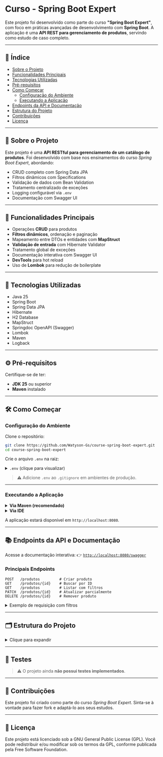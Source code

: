 # Curso - Spring Boot Expert

Este projeto foi desenvolvido como parte do curso **"Spring Boot Expert"**, com foco em práticas avançadas de desenvolvimento com **Spring Boot**.
A aplicação é uma **API REST para gerenciamento de produtos**, servindo como estudo de caso completo.

---

## 📑 Índice

* [Sobre o Projeto](#-sobre-o-projeto)
* [Funcionalidades Principais](#-funcionalidades-principais)
* [Tecnologias Utilizadas](#-tecnologias-utilizadas)
* [Pré-requisitos](#-pré-requisitos)
* [Como Começar](#-como-começar)
    * [Configuração do Ambiente](#configuração-do-ambiente)
    * [Executando a Aplicação](#executando-a-aplicação)
* [Endpoints da API e Documentação](#-endpoints-da-api-e-documentação)
* [Estrutura do Projeto](#-estrutura-do-projeto)
* [Contribuições](#-contribuições)
* [Licença](#-licença)

---

## 📘 Sobre o Projeto

Este projeto é uma **API RESTful para gerenciamento de um catálogo de produtos**. Foi desenvolvido com base nos ensinamentos do curso *Spring Boot Expert*, abordando:

* CRUD completo com Spring Data JPA
* Filtros dinâmicos com Specifications
* Validação de dados com Bean Validation
* Tratamento centralizado de exceções
* Logging configurável via `.env`
* Documentação com Swagger UI

---

## 🚀 Funcionalidades Principais

* Operações **CRUD** para produtos
* **Filtros dinâmicos**, ordenação e paginação
* Mapeamento entre DTOs e entidades com **MapStruct**
* **Validação de entrada** com Hibernate Validator
* Tratamento global de exceções
* Documentação interativa com Swagger UI
* **DevTools** para hot reload
* Uso de **Lombok** para redução de boilerplate

---

## 🔧 Tecnologias Utilizadas

* Java 25
* Spring Boot
* Spring Data JPA
* Hibernate
* H2 Database
* MapStruct
* Springdoc OpenAPI (Swagger)
* Lombok
* Maven
* Logback

---

## ⚙️ Pré-requisitos

Certifique-se de ter:

* **JDK 25** ou superior
* **Maven** instalado

---

## 🛠️ Como Começar

### Configuração do Ambiente

Clone o repositório:

```bash
git clone https://github.com/Watyson-Gs/course-spring-boot-expert.git
cd course-spring-boot-expert
```

Crie o arquivo `.env` na raiz:

<details>
<summary><code>.env</code> (clique para visualizar)</summary>

```env
# ===============================
# Configurações da Aplicação
# ===============================

SPRING_APPLICATION_NAME="Curso - Spring Boot Expert"

# ===============================
# Banco de Dados (Dev)
# ===============================

DATABASE_URL=jdbc:h2:mem:db
DATABASE_USERNAME=sa
DATABASE_PASSWORD=
DATABASE_DRIVER=org.h2.Driver
HIBERNATE_DIALECT=org.hibernate.dialect.H2Dialect

# ===============================
# Documentação da API
# ===============================

API_DOC_ENABLED=true
API_UI_ENABLED=true

# ===============================
# Logging
# ===============================

ROOT_LOG_LEVEL=INFO
PROJECT_LOG_LEVEL=DEBUG
SPRING_WEB_LOG_LEVEL=WARN
```

</details>

> ⚠️ Adicione `.env` ao `.gitignore` em ambientes de produção.

---

### Executando a Aplicação

<details>
<summary><strong>Via Maven (recomendado)</strong></summary>

```bash
mvn clean install
mvn spring-boot:run
```

</details>

<details>
<summary><strong>Via IDE</strong></summary>

* Importe como projeto Maven
* Execute a classe `org.project.Main`

</details>

A aplicação estará disponível em `http://localhost:8080`.

---

## 📚 Endpoints da API e Documentação

Acesse a documentação interativa:
👉 [`http://localhost:8080/swagger`](http://localhost:8080/swagger)

### Principais Endpoints

```
POST   /produtos         # Criar produto
GET    /produtos/{id}    # Buscar por ID
GET    /produtos         # Listar com filtros
PATCH  /produtos/{id}    # Atualizar parcialmente
DELETE /produtos/{id}    # Remover produto
```

<details>
<summary>Exemplo de requisição com filtros</summary>

```
GET /produtos?nome=camiseta&minPreco=50&size=5&sort=preco,desc
```

</details>

---

## 🗂️ Estrutura do Projeto

<details>
<summary>Clique para expandir</summary>

```
src/main/java/org/project/
├── controller/        # Camada REST
├── domain/
│   ├── entity/        # Entidades JPA
│   ├── mapper/        # MapStruct
│   ├── request/       # DTOs de entrada
│   └── response/      # DTOs de saída
├── handler/           # Tratamento de exceções
├── repository/
│   └── specification/ # Filtros dinâmicos
├── service/           # Regras de negócio
└── Main.java          # Entrada da aplicação

src/main/resources/
├── application.yml
├── data.sql
├── logback-spring.xml
├── messages.properties

.env
.gitignore
pom.xml
README.md
LICENSE
```

</details>

---

## 🧪 Testes

> ⚠️ O projeto ainda **não possui testes implementados**.

---

## 🤝 Contribuições

Este projeto foi criado como parte do curso *Spring Boot Expert*.
Sinta-se à vontade para fazer fork e adaptá-lo aos seus estudos.

---

## 📄 Licença

Este projeto está licenciado sob a GNU General Public License (GPL).
Você pode redistribuir e/ou modificar sob os termos da GPL, conforme publicada pela Free Software Foundation.